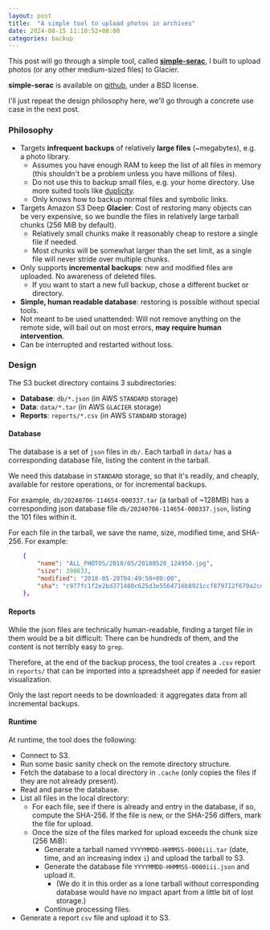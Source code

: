 ```yaml
---
layout: post
title:  "A simple tool to upload photos in archives"
date: 2024-08-15 11:10:52+08:00
categories: backup
---
```


This post will go through a simple tool, called [**simple-serac**](https://github.com/drinkcat/simple-serac),
I built to upload photos (or any other medium-sized files) to Glacier.

**simple-serac** is available on [github](https://github.com/drinkcat/simple-serac), under a BSD license.

I'll just repeat the design philosophy here, we'll go through a
concrete use case in the next post.

### Philosophy

- Targets **infrequent backups** of relatively **large files** (~megabytes), e.g. a photo library.
  - Assumes you have enough RAM to keep the list of all files in memory (this shouldn't be a problem unless you have millions of files).
  - Do not use this to backup small files, e.g. your home directory. Use more suited tools like [duplicity](https://duplicity.us/).
  - Only knows how to backup normal files and symbolic links.
- Targets Amazon S3 Deep **Glacier**: Cost of restoring many objects can be very expensive, so we bundle the files in relatively large tarball chunks (256 MiB by default).
  - Relatively small chunks make it reasonably cheap to restore a single file if needed.
  - Most chunks will be somewhat larger than the set limit, as a single file will never stride over multiple chunks.
- Only supports **incremental backups**: new and modified files are uploaded. No awareness of deleted files.
  - If you want to start a new full backup, chose a different bucket or directory.
- **Simple, human readable database**: restoring is possible without special tools.
- Not meant to be used unattended: Will not remove anything on the remote side, will bail out on most errors, **may require human intervention**.
- Can be interrupted and restarted without loss.

### Design

The S3 bucket directory contains 3 subdirectories:

- **Database**: `db/*.json` (in AWS `STANDARD` storage)
- **Data**: `data/*.tar` (in AWS `GLACIER` storage)
- **Reports**: `reports/*.csv` (in AWS `STANDARD` storage)

#### Database

The database is a set of `json` files in `db/`. Each tarball in `data/` has a corresponding database file, listing the content in the tarball.

We need this database in `STANDARD` storage, so that it's readily, and cheaply, available for restore operations, or for incremental backups.

For example, `db/20240706-114654-000337.tar` (a tarball of ~128MB) has a corresponding json database file `db/20240706-114654-000337.json`, listing the 101 files within it.

For each file in the tarball, we save the name, size, modified time, and SHA-256. For example:

```json
    {
        "name": "ALL_PHOTOS/2018/05/20180520_124950.jpg",
        "size": 390633,
        "modified": "2018-05-20T04:49:50+00:00",
        "sha": "c977fc1f2e2bd371480c625d3e5564716b8921ccf879712f679a2cd1b07ee0d9"
    },
```

#### Reports

While the json files are technically human-readable, finding a target file in them would be a bit difficult: There can be hundreds of them, and the content is not terribly easy to `grep`.

Therefore, at the end of the backup process, the tool creates a `.csv` report in `reports/` that can be imported into a spreadsheet app if needed for easier visualization.

Only the last report needs to be downloaded: it aggregates data from all incremental backups.

#### Runtime

At runtime, the tool does the following:

- Connect to S3.
- Run some basic sanity check on the remote directory structure.
- Fetch the database to a local directory in `.cache` (only copies the files if they are not already present).
- Read and parse the database.
- List all files in the local directory:
  - For each file, see if there is already and entry in the database, if so, compute the SHA-256. If the file is new, or the SHA-256 differs, mark the file for upload.
  - Once the size of the files marked for upload exceeds the chunk size (256 MiB):
    - Generate a tarball named `YYYYMMDD-HHMMSS-0000iii.tar` (date, time, and an increasing index `i`) and upload the tarball to S3.
    - Generate the database file `YYYYMMDD-HHMMSS-0000iii.json` and upload it.
      - (We do it in this order as a lone tarball without corresponding database would have no impact apart from a little bit of lost storage.)
    - Continue processing files.
- Generate a report `csv` file and upload it to S3.
